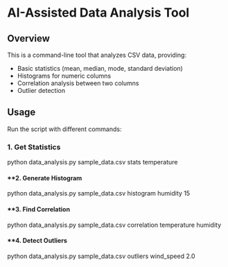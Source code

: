 # AI-Assisted Data Analysis Tool

## **Overview**
This is a command-line tool that analyzes CSV data, providing:
- Basic statistics (mean, median, mode, standard deviation)
- Histograms for numeric columns
- Correlation analysis between two columns
- Outlier detection

## **Usage**
Run the script with different commands:

### **1. Get Statistics**
python data_analysis.py sample_data.csv stats temperature

#### **2. Generate Histogram
python data_analysis.py sample_data.csv histogram humidity 15

#### **3. Find Correlation
python data_analysis.py sample_data.csv correlation temperature humidity

#### **4. Detect Outliers
python data_analysis.py sample_data.csv outliers wind_speed 2.0